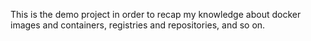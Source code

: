 This is the demo project in order to recap my knowledge about docker images and containers, registries and repositories, and so on. 